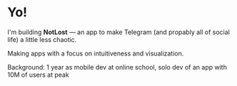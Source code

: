# Yo!

I'm building **NotLost** — an app to make Telegram (and propably all of social life) a little less chaotic.

Making apps with a focus on intuitiveness and visualization.

Background: 1 year as mobile dev at online school, solo dev of an app with 10M of users at peak

<!--
**shestaya-liniya/shestaya-liniya** is a ✨ _special_ ✨ repository because its `README.md` (this file) appears on your GitHub profile.

Here are some ideas to get you started:

- 🔭 I’m currently working on ...
- 🌱 I’m currently learning ...
- 👯 I’m looking to collaborate on ...
- 🤔 I’m looking for help with ...
- 💬 Ask me about ...
- 📫 How to reach me: ...
- 😄 Pronouns: ...
- ⚡ Fun fact: ...
-->
